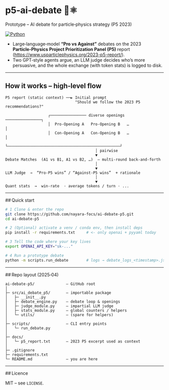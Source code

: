 # p5‑ai‑debate 🤖⚛️  
Prototype – AI debate for particle‑physics strategy (P5 2023)

[![Python](https://img.shields.io/badge/python-3.10%2B-blue.svg)](https://www.python.org/)


- Large‑language‑model **“Pro vs Against”** debates on the 2023 **Particle‑Physics Project Prioritization Panel (P5)** report (https://www.usparticlephysics.org/2023-p5-report/).  
- Two GPT‑style agents argue, an LLM judge decides who’s more persuasive, and the whole exchange (with token stats) is logged to disk.

---

## How it works – high‑level flow

```
P5 report (static context) ──► Initial prompt
                               "Should we follow the 2023 P5 recommendations?"

                   ┌──────────────── diverse openings ────────────────┐
                   │  Pro‑Opening A   Pro‑Opening B   …               │
                   │  Con‑Opening A   Con‑Opening B   …               │
                   └──────────────────────────────────────────────────┘
                                        │ pairwise
                                        ▼
Debate Matches  (A1 vs B1, A1 vs B2, …)  – multi‑round back‑and‑forth
                                        │
                                        ▼
LLM Judge  →  “Pro‑P5 wins” / “Against‑P5 wins”  + rationale
                                        │
                                        ▼
Quant stats  →  win‑rate  · average tokens / turn · ...
```

---

## Quick start

```bash
# 1 Clone & enter the repo
git clone https://github.com/nayara-focs/ai-debate-p5.git
cd ai-debate-p5

# 2 (Optional) activate a venv / conda env, then install deps
pip install -r requirements.txt     # <- only openai + pyyaml today

# 3 Tell the code where your key lives
export OPENAI_API_KEY="sk‑..."

# 4 Run a prototype debate
python -m scripts.run_debate        # logs → debate_logs_<timestamp>.json
```

---

## Repo layout (2025‑04)

```
ai‑debate‑p5/              – GitHub root
│
├─ src/ai_debate_p5/       – importable package
│   ├─ __init__.py
│   ├─ debate_engine.py    – debate loop & openings
│   ├─ judge_module.py     – impartial LLM judge
│   ├─ stats_module.py     – global counters / helpers
│   └─ utils/              – (spare for helpers)
│
├─ scripts/                – CLI entry points
│   └─ run_debate.py
│
├─ docs/
│   └─ p5_report.txt       – 2023 P5 excerpt used as context
│
├─ .gitignore
├─ requirements.txt
└─ README.md               – you are here
```

---

## Licence

MIT – see `LICENSE`.